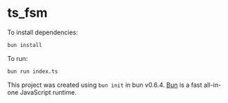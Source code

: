 # ts_fsm

To install dependencies:

```bash
bun install
```

To run:

```bash
bun run index.ts
```

This project was created using `bun init` in bun v0.6.4. [Bun](https://bun.sh) is a fast all-in-one JavaScript runtime.
